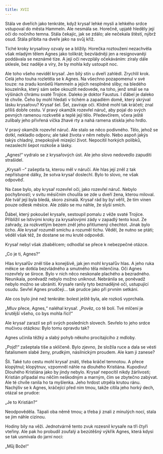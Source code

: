 ```yaml
---
title: XVII
---
```


Stála ve dveřích jako tenkráte, když krysař lehké mysli a lehkého srdce vstupoval do města Hammeln. Ale nesmála se. Horečně, upjatě hleděly její oči do nočního temna. Stála čekajíc, jak se zdálo; ale nečekala štěstí, nýbrž osud. Stála přibita na dveře jako na svůj kříž.

Tiché kroky krysařovy ozvaly se a blížily. Horečka roztoužení nezachvěla však mladým tělem Agnes jako tolikrát; bezvládněji jen a resignovaněji poddávala se neznámé tíze. A její oči nevzplály očekáváním: zíraly dále sklesle, bez naděje a víry, že by mohla kdy ustoupit noc.

Ale toho všeho neviděl krysař. Jen bílý stín u dveří zahlédl. Zrychlil krok. Celá jeho touha rozletěla se k Agnes. Na všechno pozapomenul v své touze: na zradu konšelů Hammeln a jejich nesplněné sliby; na bledého kouzelníka, který sám sebe okouzlit nedovede, na toho, jenž smál se na výšinách chrámu svaté Trojice. Daleko je doktor Faustus. I ďábel je daleko té chvíle. Čeho by mohl hledati v tichém a zapadlém domě, který skrýval lásku krysařovu? Krysař šel. Šel, zavíraje oči. Klidně mohl tak kráčeti; znal příliš dobře cestu. V pravý okamžik rozevřel náruč, aby pojal do svých pevných ramenou rozkvetlé a teplé její tělo. Předevčírem, včera ještě zulíbaly jeho přivřená víčka žhavé rty a nahá ramena stiskla jeho hrdlo.

V pravý okamžik rozevřel náruč. Ale stalo se něco podivného. Tělo, jehož se dotkl, nekladlo odporu; ale také života v něm nebylo. Nebo aspoň jakýs takýs chladný, znepokojivě mizející život. Nepocítil horkých polibků, nezaslechl šepot rozkoše a lásky.

„Agnes!“ vydralo se z krysařových úst. Ale jeho slovo nedovedlo zapuditi strašidel.

„Krysaři –“ zašeptla ta, kterou měl v náručí. Ale hlas její zněl z tak nepřístupné dálky, že sotva krysař doslechl. Bylo to slovo, ne však odpověď.

Na čase bylo, aby krysař rozevřel oči, jako rozevřel náruč. Nebylo pochybností; v svitu měsíčním choulila se zde u dveří žena, kterou miloval. Ale tvář její byla bledá, skoro zsinalá. Krysař rád by byl věřil, že tím vinen pouze odlesk měsíce. Ale zdálo se mu náhle, že slyší smích.

Ďábel, který pokoušel krysaře, sestoupil pomalu z věže svaté Trojice. Přiblížil se lstivými kroky za krysařovými zády v zapadlý tento kout. Ze zahrady, za rozkvetlým bezem zněl jeho přitlumený chechtot. Jinak bylo ticho. Ale krysař rozuměl smíchu a rozuměl tichu. Věděl, že nutno se ptáti; věděl však též, že dostane se mu kruté odpovědi.

Krysař nebyl však zbabělcem; odhodlal se přece k nebezpečné otázce.

„Co je ti, Agnes?“

Hlas krysařův zněl tiše a konejšivě, jak jen mohl krysařův hlas. A jeho ruka měkce se dotkla bezvládného a smutného těla milenčina. Oči Agnes rozevřely se široce. Bylo v nich něco neskonale plachého a bezradného. Neunikala, poněvadž nebylo možno uniknout. Nebránila se, poněvadž nebylo možno se ubrániti. Krysaře ranily tyto beznadějné oči, ustupující osudu. Sevřel Agnes prudčeji… tak prudce jako při prvním setkání.

Ale cos bylo jiné než tenkráte: bolest ještě byla, ale rozkoš vyprchala.

„Mluv přece, Agnes,“ naléhal krysař. „Pověz, co tě bolí. Tvé mlčení je krutější všeho, co bys mohla říci!“

Ale krysař zarazil se při svých posledních slovech. Sevřelo to jeho srdce mučivou otázkou: Bylo tomu opravdu tak?

Agnes učinila těžký a slabý pohyb někoho procitajícího z mdloby.

„Pojď!“ zašeptala tiše a sklíčeně. Bylo zjevno, že složila ruce a dala se vésti fatalismem slabé ženy, prudkým, násilnickým proudem. Ale kam ji zanese?

Šli. Také tuto cestu mohl krysař znáti, třeba kráčel temnotou. A přece klopýtnul; klopýtnuv, vzpomněl náhle na dlouhého Kristiána. Kupodivu! Dlouhého Kristiána jako by jindy nebylo. Krysař nepocítil nikdy žárlivosti; Kristián připadal mu něčím neškodným a marným, čím se zbytečno zabývat. Ale té chvíle ranila ho ta myšlenka. Jeho hrdost utrpěla krutou ránu. Nachýliv se k Agnes, kráčející před ním tmou, takže cítila jeho horký dech, otázal se prudce:

„Je to Kristián?“

Neodpověděla. Tápali oba němě tmou; a třeba ji znali z minulých nocí, stala se jim náhle cizinou.

Hodiny bily na věži. Jednotvárně tento zvuk rozesnil krysaře na tři čtyři vteřiny. Ale pak ho probudil zoufalý a bezútěšný výkřik Agnes, která kdysi se tak usmívala do jarní noci:

„Můj Bože!“
